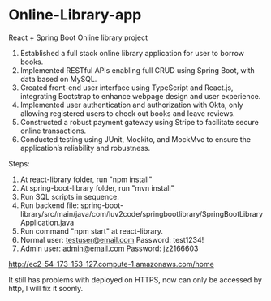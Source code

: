 # Online-Library-app
React + Spring Boot Online library project

1. Established a full stack online library application for user to borrow books.
2. Implemented RESTful APIs enabling full CRUD using Spring Boot, with data based on MySQL.
3. Created front-end user interface using TypeScript and React.js, integrating Bootstrap to enhance webpage design and user experience.
4. Implemented user authentication and authorization with Okta, only allowing registered users to check out books and leave reviews.
5. Constructed a robust payment gateway using Stripe to facilitate secure online transactions.
6. Conducted testing using JUnit, Mockito, and MockMvc to ensure the application’s reliability and robustness.

Steps:
1. At react-library folder, run "npm install"
2. At spring-boot-library folder, run "mvn install"
3. Run SQL scripts in sequence.
4. Run backend file: spring-boot-library/src/main/java/com/luv2code/springbootlibrary/SpringBootLibraryApplication.java
5. Run command "npm start" at react-library.
6. Normal user: testuser@email.com Password: test1234!
7. Admin user: admin@email.com Password: jz2166603

http://ec2-54-173-153-127.compute-1.amazonaws.com/home

It still has problems with deployed on HTTPS, now can only be accessed by http, I will fix it soonly.
